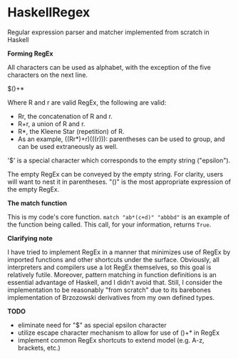 # HaskellRegex
Regular expression parser and matcher implemented from scratch in Haskell

**Forming RegEx**

All characters can be used as alphabet, with the exception of the five characters on the next line.

$()+*

Where R and r are valid RegEx, the following are valid:
- Rr, the concatenation of R and r.
- R+r, a union of R and r.
- R*, the Kleene Star (repetition) of R.
- As an example, ((Rr*)+r)(((r))): parentheses can be used to group, and can be used extraneously as well.

'$' is a special character which corresponds to the empty string ("epsilon").

The empty RegEx can be conveyed by the empty string. For clarity, users will want to nest it in parentheses. "()" is the most appropriate expression of the empty RegEx.

**The match function**

This is my code's core function. `match "ab*(c+d)" "abbbd"` is an example of the function being called. This call, for your information, returns `True`.

**Clarifying note**

I have tried to implement RegEx in a manner that minimizes use of RegEx by imported functions and other shortcuts under the surface. Obviously, all interpreters and compilers use a lot RegEx themselves, so this goal is relatively futile. Moreover, pattern matching in function definitions is an essential advantage of Haskell, and I didn't avoid that. Still, I consider the implementation to be reasonably "from scratch" due to its barebones implementation of Brzozowski derivatives from my own defined types.

**TODO**

- eliminate need for "$" as special epsilon character
- utilize escape character mechanism to allow for use of ()+* in RegEx
- implement common RegEx shortcuts to extend model (e.g. A-z, brackets, etc.)